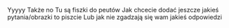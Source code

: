 Yyyyy
Także no
Tu są fiszki do peutów
Jak chcecie dodać jeszcze jakieś pytania/obrazki to piszcie
Lub jak nie zgadzają się wam jakieś odpowiedzi
